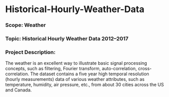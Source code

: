 # Historical-Hourly-Weather-Data

### Scope: Weather
### Topic: Historical Hourly Weather Data 2012–2017
### Project Description:
The weather is an excellent way to illustrate basic signal processing concepts, such as filtering, Fourier transform, auto-correlation, cross-correlation. The dataset contains a five year high temporal resolution (hourly measurements) data of various weather attributes, such as temperature, humidity, air pressure, etc., from about 30 cities across the US and Canada.
